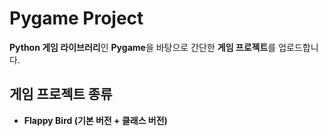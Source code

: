 # Pygame Project

**Python 게임 라이브러리**인 **Pygame**을 바탕으로 간단한 **게임 프로젝트**를 업로드합니다.


## 게임 프로젝트 종류

- **Flappy Bird (기본 버전 + 클래스 버전)**
